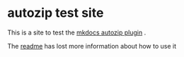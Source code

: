# autozip test site

This is a site to test the [mkdocs autozip plugin](https://github.com/martinohanlon/mkdocs_autozip) .

The [readme](https://github.com/martinohanlon/mkdocs_autozip/blob/master/README.rst) has lost more information about how to use it